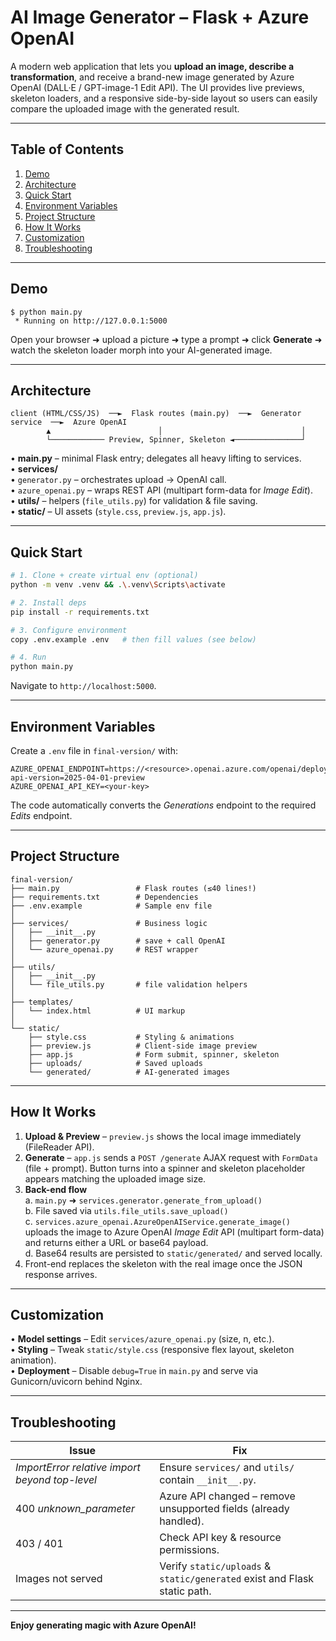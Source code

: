 # AI Image Generator – Flask + Azure OpenAI

A modern web application that lets you **upload an image, describe a transformation**, and receive a brand-new image generated by Azure OpenAI (DALL·E / GPT-image-1 Edit API). The UI provides live previews, skeleton loaders, and a responsive side-by-side layout so users can easily compare the uploaded image with the generated result.

---

## Table of Contents
1. [Demo](#demo)
2. [Architecture](#architecture)
3. [Quick Start](#quick-start)
4. [Environment Variables](#environment-variables)
5. [Project Structure](#project-structure)
6. [How It Works](#how-it-works)
7. [Customization](#customization)
8. [Troubleshooting](#troubleshooting)

---

## Demo
```
$ python main.py
 * Running on http://127.0.0.1:5000
```
Open your browser ➜ upload a picture ➜ type a prompt ➜ click **Generate** ➜ watch the skeleton loader morph into your AI-generated image.

---

## Architecture
```
client (HTML/CSS/JS)  ──►  Flask routes (main.py)  ──►  Generator service  ──►  Azure OpenAI
        ▲                        │                               │
        └──────────── Preview, Spinner, Skeleton ◄───────────────┘
```
• **main.py** – minimal Flask entry; delegates all heavy lifting to services.  
• **services/**  
  • `generator.py` – orchestrates upload → OpenAI call.  
  • `azure_openai.py` – wraps REST API (multipart form-data for *Image Edit*).  
• **utils/** – helpers (`file_utils.py`) for validation & file saving.  
• **static/** – UI assets (`style.css`, `preview.js`, `app.js`).  

---

## Quick Start
```bash
# 1. Clone + create virtual env (optional)
python -m venv .venv && .\.venv\Scripts\activate

# 2. Install deps
pip install -r requirements.txt

# 3. Configure environment
copy .env.example .env   # then fill values (see below)

# 4. Run
python main.py
```
Navigate to `http://localhost:5000`.

---

## Environment Variables
Create a `.env` file in `final-version/` with:
```
AZURE_OPENAI_ENDPOINT=https://<resource>.openai.azure.com/openai/deployments/<deployment>/images/generations?api-version=2025-04-01-preview
AZURE_OPENAI_API_KEY=<your-key>
```
The code automatically converts the *Generations* endpoint to the required *Edits* endpoint.

---

## Project Structure
```
final-version/
├── main.py                 # Flask routes (≤40 lines!)
├── requirements.txt        # Dependencies
├── .env.example            # Sample env file
│
├── services/               # Business logic
│   ├── __init__.py
│   ├── generator.py        # save + call OpenAI
│   └── azure_openai.py     # REST wrapper
│
├── utils/
│   ├── __init__.py
│   └── file_utils.py       # file validation helpers
│
├── templates/
│   └── index.html          # UI markup
│
└── static/
    ├── style.css           # Styling & animations
    ├── preview.js          # Client-side image preview
    ├── app.js              # Form submit, spinner, skeleton
    ├── uploads/            # Saved uploads
    └── generated/          # AI-generated images
```

---

## How It Works
1. **Upload & Preview** – `preview.js` shows the local image immediately (FileReader API).  
2. **Generate** – `app.js` sends a `POST /generate` AJAX request with `FormData` (file + prompt). Button turns into a spinner and skeleton placeholder appears matching the uploaded image size.
3. **Back-end flow**  
  a. `main.py` ➜ `services.generator.generate_from_upload()`  
  b. File saved via `utils.file_utils.save_upload()`  
  c. `services.azure_openai.AzureOpenAIService.generate_image()` uploads the image to Azure OpenAI *Image Edit* API (multipart form-data) and returns either a URL or base64 payload.  
  d. Base64 results are persisted to `static/generated/` and served locally.  
4. Front-end replaces the skeleton with the real image once the JSON response arrives.

---

## Customization
• **Model settings** – Edit `services/azure_openai.py` (size, n, etc.).  
• **Styling** – Tweak `static/style.css` (responsive flex layout, skeleton animation).  
• **Deployment** – Disable `debug=True` in `main.py` and serve via Gunicorn/uvicorn behind Nginx.

---

## Troubleshooting
| Issue                                          | Fix                                                                       |
| ---------------------------------------------- | ------------------------------------------------------------------------- |
| *ImportError relative import beyond top-level* | Ensure `services/` and `utils/` contain `__init__.py`.                    |
| 400 *unknown_parameter*                        | Azure API changed – remove unsupported fields (already handled).          |
| 403 / 401                                      | Check API key & resource permissions.                                     |
| Images not served                              | Verify `static/uploads` & `static/generated` exist and Flask static path. |

---

**Enjoy generating magic with Azure OpenAI!**
